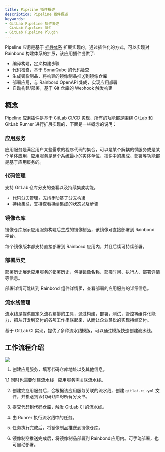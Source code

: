```yaml
---
title: Pipeline 插件概述
description: Pipeline 插件概述
keywords:
- GitLab Pipeline 插件概述
- GitLab Pipeline 插件
- GitLab Pipeline Plugin
---
```


Pipeline 应用是基于 [插件体系](#) 扩展实现的，通过插件化的方式，可以实现对 Rainbond 构建体系的扩展，该应用插件提供了:

* 编译构建，定义构建步骤
* 代码检查，基于 SonarQube 的代码检查
* 生成镜像制品，将构建的镜像制品推送到镜像仓库
* 部署应用，与 Rainbond OpenAPI 集成，实现应用部署
* 自动构建/部署，基于 Git 仓库的 Webhook 触发构建

## 概念

Pipeline 应用插件是基于 GitLab CI/CD 实现，所有的功能都是围绕 GitLab 和 GitLab Runner 进行扩展实现的，下面是一些概念的说明：

### 应用服务

应用服务是满足用户某些需求的程序代码的集合，可以是某个解耦的微服务或是某个单体应用，应用服务是整个系统最小的实体单位，插件中的集成、部署等功能都是基于应用服务的。

### 代码管理

支持 GitLab 仓库分支的查看以及持续集成功能。

* 代码分支管理，支持手动基于分支构建
* 持续集成，支持查看持续集成的状态以及步骤

### 镜像仓库

镜像仓库展示应用服务构建后生成的镜像制品，该镜像可直接部署到 Rainbond 平台。

每个镜像版本都支持直接部署到 Rainbond 应用内，并且后续可持续部署。

### 部署历史

部署历史展示应用服务的部署历史，包括镜像名称、部署时间、执行人、部署详情等信息。

部署详情可跳转到 Rainbond 组件详情页，查看部署的应用服务的详细信息。

### 流水线管理

流水线是提供自定义流程编排的工具，通过构建，部署，测试，管控等组件化能力，把从开发到交付的各项工作串联起来，从而让企业轻松的实现持续交付。

基于 GitLab CI 实现，提供了多种流水线模版，可以通过模版快速创建流水线。


## 工作流程介绍

![](https://static.goodrain.com/docs/5.11/devops/pipeline/pipeline.png)

1. 创建应用服务，填写代码仓库地址以及其他信息。

  1.1 同时也需要创建流水线，应用服务需关联流水线。

2. 创建完应用服务后，会根据该应用服务关联的流水线，创建 `gitlab-ci.yml` 文件，并推送到该代码仓库的所有分支中。

3. 提交代码到代码仓库，触发 GitLab CI 的流水线。

4. 由 Runner 执行流水线中的任务。

5. 任务执行完成后，将镜像制品推送到镜像仓库。

6. 镜像制品推送完成后，将镜像制品部署到 Rainbond 应用内。可手动部署，也可自动部署。